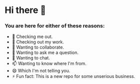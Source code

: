 # Hi there 👋
### You are here for either of these reasons:

- 🔭 Checking me out.
- 🌱 Checking out my work.
- 👯 Wanting to collaborate.
- 🤔 Wanting to ask me a question.
- 💬 Wanting to chat.
- 📫 Wanting to know where I'm from.
- 😄 Which I'm not telling you.
- ⚡ Fun fact: This is a new repo for some unserious business.
